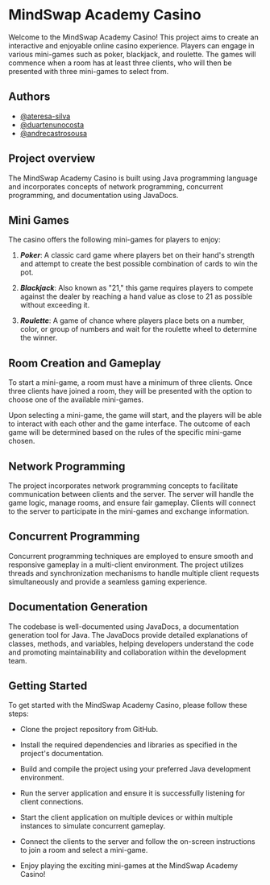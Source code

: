 # MindSwap Academy Casino
Welcome to the MindSwap Academy Casino! This project aims to create an interactive and enjoyable online casino experience. Players can engage in various mini-games such as poker, blackjack, and roulette. The games will commence when a room has at least three clients, who will then be presented with three mini-games to select from.

## Authors

- [@ateresa-silva](https://github.com/ateresa-silva)
- [@duartenunocosta](https://github.com/duartenunocosta)
- [@andrecastrosousa](https://github.com/andrecastrosousa)


## Project overview
The MindSwap Academy Casino is built using Java programming language and incorporates concepts of network programming, concurrent programming, and documentation using JavaDocs.

## Mini Games
The casino offers the following mini-games for players to enjoy:

1. ***Poker***: A classic card game where players bet on their hand's strength and attempt to create the best possible combination of cards to win the pot.

2. ***Blackjack***: Also known as "21," this game requires players to compete against the dealer by reaching a hand value as close to 21 as possible without exceeding it.

3. ***Roulette***: A game of chance where players place bets on a number, color, or group of numbers and wait for the roulette wheel to determine the winner.

## Room Creation and Gameplay
To start a mini-game, a room must have a minimum of three clients. Once three clients have joined a room, they will be presented with the option to choose one of the available mini-games.

Upon selecting a mini-game, the game will start, and the players will be able to interact with each other and the game interface. The outcome of each game will be determined based on the rules of the specific mini-game chosen.

## Network Programming
The project incorporates network programming concepts to facilitate communication between clients and the server. The server will handle the game logic, manage rooms, and ensure fair gameplay. Clients will connect to the server to participate in the mini-games and exchange information.

## Concurrent Programming
Concurrent programming techniques are employed to ensure smooth and responsive gameplay in a multi-client environment. The project utilizes threads and synchronization mechanisms to handle multiple client requests simultaneously and provide a seamless gaming experience.

## Documentation Generation
The codebase is well-documented using JavaDocs, a documentation generation tool for Java. The JavaDocs provide detailed explanations of classes, methods, and variables, helping developers understand the code and promoting maintainability and collaboration within the development team.

## Getting Started
To get started with the MindSwap Academy Casino, please follow these steps:

- Clone the project repository from GitHub.

- Install the required dependencies and libraries as specified in the project's documentation.

- Build and compile the project using your preferred Java development environment.

- Run the server application and ensure it is successfully listening for client connections.

- Start the client application on multiple devices or within multiple instances to simulate concurrent gameplay.

- Connect the clients to the server and follow the on-screen instructions to join a room and select a mini-game.

- Enjoy playing the exciting mini-games at the MindSwap Academy Casino!